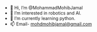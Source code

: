 - 👋 Hi, I’m @MohammadMohibJamal
- 👀 I’m interested in robotics and AI.
- 🌱 I’m currently learning python.
- 📫 Email- mohdmohibjamal@gmail.com

<!---
MohammadMohibJamal/MohammadMohibJamal is a ✨ special ✨ repository because its `README.md` (this file) appears on your GitHub profile.
You can click the Preview link to take a look at your changes.
--->
